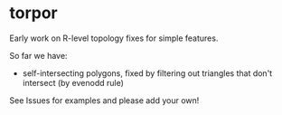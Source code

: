 # torpor

Early work on R-level topology fixes for simple features. 

So far we have: 

* self-intersecting polygons, fixed by filtering out triangles that don't intersect (by evenodd rule)


See Issues for examples and please add your own!

